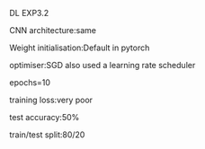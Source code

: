 DL EXP3.2

CNN architecture:same

Weight initialisation:Default in pytorch


optimiser:SGD also used a learning rate scheduler


epochs=10


training loss:very poor


test accuracy:50%


train/test split:80/20
